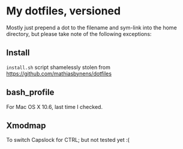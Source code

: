 # My dotfiles, versioned

Mostly just prepend a dot to the filename and sym-link into the home directory, but please take note of the following exceptions:

## Install

`install.sh` script shamelessly stolen from https://github.com/mathiasbynens/dotfiles

## bash_profile

For Mac OS X 10.6, last time I checked.

## Xmodmap

To switch Capslock for CTRL; but not tested yet :(
